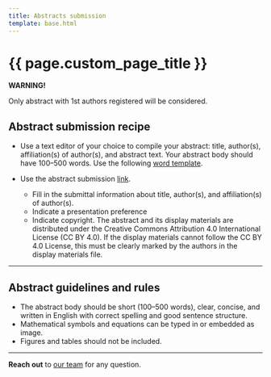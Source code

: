 ```yaml
---
title: Abstracts submission
template: base.html
---
```


# {{ page.custom_page_title }}

<div class="callout callout-warning">

<i class="fa fa-exclamation-triangle text-danger" aria-hidden="true"></i>
**WARNING!**
<i class="fa fa-exclamation-triangle text-danger" aria-hidden="true"></i>

Only abstract with 1st authors registered will be considered. 

</div>

## Abstract submission recipe

- Use a text editor of your choice to compile your abstract: title, author(s), affiliation(s) of author(s), and abstract text. Your abstract body should have 100–500 words. Use the following [word template](link2come).

- Use the abstract submission [link](link2googleform). 
	- Fill in the submittal information about title, author(s), and affiliation(s) of author(s).
	- Indicate a presentation preference
	- Indicate copyright. The abstract and its display materials are distributed under the Creative Commons Attribution 4.0 International License (CC BY 4.0). If the display materials cannot follow the CC BY 4.0 License, this must be clearly marked by the authors in the display materials file.

<hr>

## Abstract guidelines and rules

- The abstract body should be short (100–500 words), clear, concise, and written in English with correct spelling and good sentence structure.
- Mathematical symbols and equations can be typed in or embedded as image.
- Figures and tables should not be included.

<hr>
<div class="callout">

<i class="fas fa-info" aria-hidden="true"></i>

**Reach out** to [our team](committees) for any question.
 
</div>





